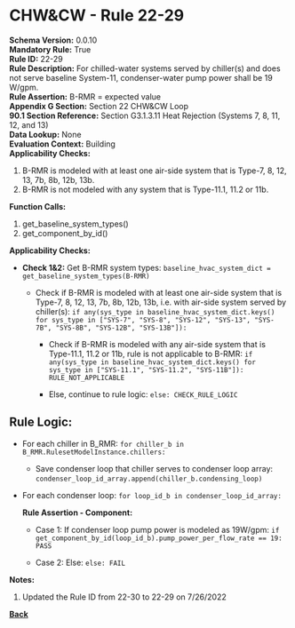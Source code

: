 
# CHW&CW - Rule 22-29  

**Schema Version:** 0.0.10  
**Mandatory Rule:** True  
**Rule ID:** 22-29  
**Rule Description:** For chilled-water systems served by chiller(s) and does not serve baseline System-11, condenser-water pump power shall be 19 W/gpm.  
**Rule Assertion:** B-RMR = expected value  
**Appendix G Section:** Section 22 CHW&CW Loop  
**90.1 Section Reference:** Section G3.1.3.11 Heat Rejection (Systems 7, 8, 11, 12, and 13)  
**Data Lookup:** None  
**Evaluation Context:** Building  
**Applicability Checks:**  

1. B-RMR is modeled with at least one air-side system that is Type-7, 8, 12, 13, 7b, 8b, 12b, 13b.
2. B-RMR is not modeled with any system that is Type-11.1, 11.2 or 11b.

**Function Calls:**  

1. get_baseline_system_types()
2. get_component_by_id()

**Applicability Checks:**  

- **Check 1&2:** Get B-RMR system types: `baseline_hvac_system_dict = get_baseline_system_types(B-RMR)`

  - Check if B-RMR is modeled with at least one air-side system that is Type-7, 8, 12, 13, 7b, 8b, 12b, 13b, i.e. with air-side system served by chiller(s): `if any(sys_type in baseline_hvac_system_dict.keys() for sys_type in ["SYS-7", "SYS-8", "SYS-12", "SYS-13", "SYS-7B", "SYS-8B", "SYS-12B", "SYS-13B"]):`

    - Check if B-RMR is modeled with any air-side system that is Type-11.1, 11.2 or 11b, rule is not applicable to B-RMR: `if any(sys_type in baseline_hvac_system_dict.keys() for sys_type in ["SYS-11.1", "SYS-11.2", "SYS-11B"]): RULE_NOT_APPLICABLE`

    - Else, continue to rule logic: `else: CHECK_RULE_LOGIC`

## Rule Logic:

- For each chiller in B_RMR: `for chiller_b in B_RMR.RulesetModelInstance.chillers:`

  - Save condenser loop that chiller serves to condenser loop array: `condenser_loop_id_array.append(chiller_b.condensing_loop)`

- For each condenser loop: `for loop_id_b in condenser_loop_id_array:`

  **Rule Assertion - Component:**

  - Case 1: If condenser loop pump power is modeled as 19W/gpm: `if get_component_by_id(loop_id_b).pump_power_per_flow_rate == 19: PASS`

  - Case 2: Else: `else: FAIL`

**Notes:**

1. Updated the Rule ID from 22-30 to 22-29 on 7/26/2022

**[Back](../_toc.md)**
